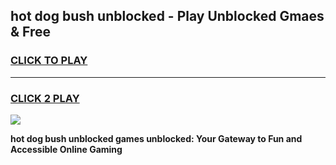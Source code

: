 
## hot dog bush unblocked - Play Unblocked Gmaes & Free
<h3>
<a href="https://news.freeplayer.one?title=hot_dog_bush_unblocked&ref=16F">CLICK TO PLAY</a></h3>
<hr>

<h3>
<a href="https://news.freeplayer.one?title=hot_dog_bush_unblocked&ref=16F">CLICK 2 PLAY</a>
  
</h3>

<a href="https://news.freeplayer.one?title=hot_dog_bush_unblocked&ref=16F/"><img src="https://clearcache.store/games.png"></a>


**hot dog bush unblocked games unblocked: Your Gateway to Fun and Accessible Online Gaming**
